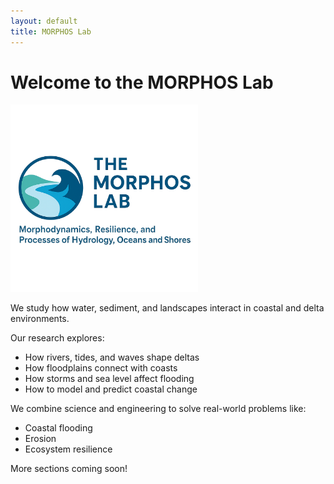 ```yaml
---
layout: default
title: MORPHOS Lab
---
```


# Welcome to the MORPHOS Lab

<img src="logo.png" alt="MORPHOS Lab Logo" width="300"/>



We study how water, sediment, and landscapes interact in coastal and delta environments.

Our research explores:
- How rivers, tides, and waves shape deltas
- How floodplains connect with coasts
- How storms and sea level affect flooding
- How to model and predict coastal change

We combine science and engineering to solve real-world problems like:
- Coastal flooding
- Erosion
- Ecosystem resilience 

More sections coming soon!
